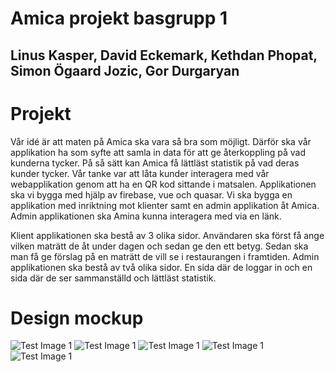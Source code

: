 # Amica projekt basgrupp 1
## Linus Kasper, David Eckemark, Kethdan Phopat, Simon Ögaard Jozic, Gor Durgaryan

# Projekt 
Vår idé är att maten på Amica ska vara så bra som möjligt. Därför ska vår applikation ha som syfte att samla in data för att ge återkoppling på vad kunderna tycker. På så sätt kan Amica få lättläst statistik på vad deras kunder tycker.
Vår tanke var att låta kunder interagera med vår webapplikation genom att ha en QR kod sittande i matsalen. Applikationen ska vi bygga med hjälp av firebase, vue och quasar. Vi ska bygga en applikation med inriktning mot klienter samt en admin applikation åt Amica. Admin applikationen ska Amina kunna interagera med via en länk.

Klient applikationen ska bestå av 3 olika sidor. Användaren ska först få ange vilken maträtt de åt under dagen och sedan ge den ett betyg. Sedan ska man få ge förslag på en maträtt de vill se i restaurangen i framtiden. Admin applikationen ska bestå av två olika sidor. En sida där de loggar in och en sida där de ser sammanställd och lättläst statistik.

# Design mockup

![Test Image 1](3DTest.png)
![Test Image 1](3DTest.png)
![Test Image 1](3DTest.png)
![Test Image 1](3DTest.png)
![Test Image 1](3DTest.png)
